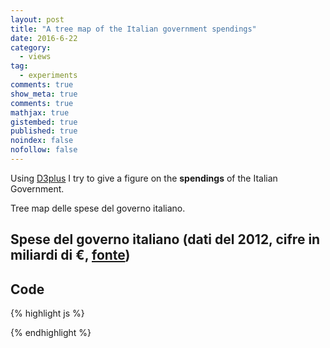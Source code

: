 ```yaml
---
layout: post
title: "A tree map of the Italian government spendings"
date: 2016-6-22
category: 
  - views
tag:
  - experiments
comments: true
show_meta: true
comments: true
mathjax: true
gistembed: true
published: true
noindex: false
nofollow: false
---
```


Using [D3plus](http://d3plus.org/) I try to give a figure on the **spendings** of the Italian Government.

<!--more-->

Tree map delle spese del governo italiano.

## Spese del governo italiano (dati del 2012, cifre in miliardi di €, [fonte](http://www.oggi.it/attualita/notizie/2012/06/11/stato-sprecone-i-ministeri-ci-costano-un-miliardo-di-euro-al-giorno/))

<script src="https://d3js.org/d3.v3.min.js"></script>

<script src="https://damianobacci.github.io/files/d3plus.js"></script>

<div id="viz"></div>

<script>
  var sample_data = [
    {"Spesa in miliardi": 100, "name": "Lavoro e politiche sociali"},
    {"Spesa in miliardi": 79, "name": "Economia e finanze"},
    {"Spesa in miliardi": 44, "name": "Istruzione e università"},
    {"Spesa in miliardi": 19, "name": "Difesa"},
    {"Spesa in miliardi": 11, "name": "Interno"},
    {"Spesa in miliardi": 7.6, "name": "Infrastrutture e trasporti"},
    {"Spesa in miliardi": 7.2, "name": "Sviluppo economico"},
    {"Spesa in miliardi": 7.2, "name": "Giustizia"},
    {"Spesa in miliardi": 1.7, "name": "Affari esteri"},
    {"Spesa in miliardi": 0.9, "name": "Salute"},
  ]

  var visualization = d3plus.viz()
    .container("#viz")  
    .data(sample_data)  
    .type("tree_map")   
    .id("name")         
    .size("Spesa in miliardi")      
    .draw()             
</script>

## Code

{% highlight js %}
<!-- load D3js -->
<script src="https://d3js.org/d3.v3.min.js"></script>

<!-- load D3plus after D3js -->
<script src="https://damianobacci.github.io/files/d3plus.js"></script>

<!-- create container element for visualization -->
<div id="viz"></div>

<script>
  // sample data array
  var sample_data = [
    {"Spesa in miliardi": 100, "name": "Lavoro e politiche sociali"},
    {"Spesa in miliardi": 79, "name": "Economia e finanze"},
    {"Spesa in miliardi": 44, "name": "Istruzione e università"},
    {"Spesa in miliardi": 19, "name": "Difesa"},
    {"Spesa in miliardi": 11, "name": "Interno"},
    {"Spesa in miliardi": 7.6, "name": "Infrastrutture e trasporti"},
    {"Spesa in miliardi": 7.2, "name": "Sviluppo economico"},
    {"Spesa in miliardi": 7.2, "name": "Giustizia"},
    {"Spesa in miliardi": 1.7, "name": "Affari esteri"},
    {"Spesa in miliardi": 0.9, "name": "Salute"},
  ]
  // instantiate d3plus
  var visualization = d3plus.viz()
    .container("#viz")  // container DIV to hold the viz
    .data(sample_data)  // data to use with the viz
    .type("tree_map")   // visualization type
    .id("name")         // key for which our data is unique on
    .size("Spesa in miliardi")    // sizing of blocks
    .draw()             // draw the viz!
</script>
{% endhighlight %}







